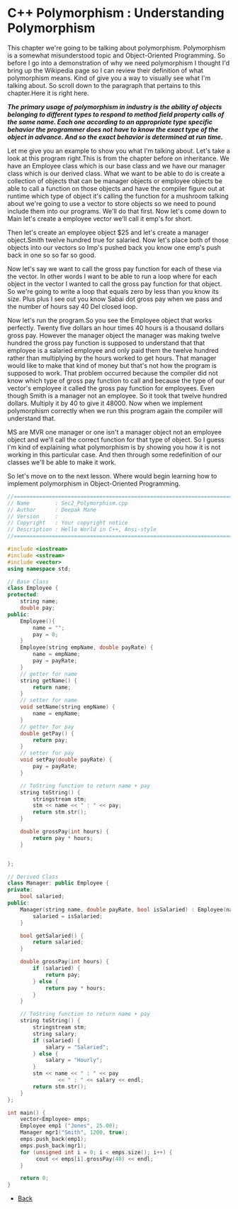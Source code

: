 # C++ Polymorphism : Understanding Polymorphism


This chapter we're going to be talking about polymorphism. Polymorphism is a somewhat misunderstood topic and Object-Oriented Programming. So before I go into a demonstration of why we need polymorphism I thought I'd bring up the Wikipedia page so I can review their definition of what polymorphism means. Kind of give you a way to visually see what I'm talking about. So scroll down to the paragraph that pertains to this chapter.Here it is right here.

<i><b>The primary usage of polymorphism in industry is the ability of objects belonging to different types to respond to method field property calls of the same name. Each one according to an appropriate type specific behavior the programmer does not have to know the exact type of the object in advance. And so the exact behavior is determined at run time. </b></i>

Let me give you an example to show you what I'm talking about. Let's take a look at this program right.This is from the chapter before on inheritance. We have an Employee class which is our base class and we have our manager class which is our derived class.
What we want to be able to do is create a collection of objects that can be manager objects or employee objects be able to call a function on those objects and have the compiler figure out at runtime which type of object it's calling the function for a mushroom talking about we're going to use a vector to  store objects so we need to pound include them into our programs.
We'll do that first. Now let's come down to Main let's create a employee vector we'll call it emp's for short.

Then let's create an employee object $25 and let's create a manager object.Smith twelve hundred true for salaried. Now let's place both of those objects into our vectors so Imp's pushed back you know one emp's push back in one so so far so good.

Now let's say we want to call the gross pay function for each of these via the vector. In other words I want to be able to run a loop where for each object in the vector I wanted to call the gross pay function for that object.
So we're going to write a loop that equals zero by less than you know its size. Plus plus I see out you know Sabai dot gross pay when we pass and the number of hours say 40 Del closed loop.

Now let's run the program.So you see the Employee object that works perfectly. Twenty five dollars an hour times 40 hours is a thousand dollars gross pay. However the manager object the manager was making twelve hundred the gross pay function is supposed to understand that that employee is a salaried employee and only paid them the twelve hundred rather than multiplying by the hours worked to get hours. That manager would like to make that kind of money but that's not how the program is supposed to work.
That problem occurred because the compiler did not know which type of gross pay function to call and because the type of our vector's employee it called the gross pay function for employees. Even though Smith is a manager not an employee. So it took that twelve hundred dollars. Multiply it by 40 to give it 48000. Now when we implement polymorphism correctly when we run this program again the compiler will understand that.

MS are MVR one manager or one isn't a manager object not an employee object and we'll call the correct
function for that type of object. So I guess I'm kind of explaining what polymorphism is by showing you how it is not working in this particular case. And then through some redefinition of our classes we'll be able to make it work.

So let's move on to the next lesson. Where would begin learning how to implement polymorphism in Object-Oriented Programming.

```cpp
//============================================================================
// Name        : Sec2_Polymorphism.cpp
// Author      : Deepak Mane
// Version     :
// Copyright   : Your copyright notice
// Description : Hello World in C++, Ansi-style
//============================================================================

#include <iostream>
#include <sstream>
#include <vector>
using namespace std;

// Base Class
class Employee {
protected:
	string name;
	double pay;
public:
	Employee(){
		name = "";
		pay = 0;
	}
	Employee(string empName, double payRate) {
		name = empName;
		pay = payRate;
	}
	// getter for name
	string getName() {
		return name;
	}
	// setter for name
	void setName(string empName) {
		name = empName;
	}
	// getter for pay
	double getPay() {
		return pay;
	}
	// setter for pay
	void setPay(double payRate) {
		pay = payRate;
	}

	// ToString function to return name + pay
	string toString() {
		stringstream stm;
		stm << name << " : " << pay;
		return stm.str();
	}

	double grossPay(int hours) {
		return pay * hours;
	}


};

// Derived Class
class Manager: public Employee {
private:
	bool salaried;
public:
	Manager(string name, double payRate, bool isSalaried) : Employee(name, payRate) {
		salaried = isSalaried;
	}

	bool getSalaried() {
		return salaried;
	}

	double grossPay(int hours) {
		if (salaried) {
			return pay;
		} else {
			return pay * hours;
		}
	}

	// ToString function to return name + pay
	string toString() {
		stringstream stm;
		string salary;
		if (salaried) {
			salary = "Salaried";
		} else {
			salary = "Hourly";
		}
		stm << name << " : " << pay
				<< " : " << salary << endl;
		return stm.str();
	}
};

int main() {
	vector<Employee> emps;
	Employee emp1 ("Jones", 25.00);
	Manager mgr1("Smith", 1200, true);
	emps.push_back(emp1);
	emps.push_back(mgr1);
	for (unsigned int i = 0; i < emps.size(); i++) {
		 cout << emps[i].grossPay(40) << endl;
	}

	return 0;
}
```

- [Back](./README.MD)
